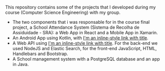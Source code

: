 This repository contains some of the projects that I developed during my course (Computer Science Engineering) with my group.
* The two components that i was responsable for in the course final project, a School Attendance System (Sistema de Recolha de Assiduidade - SRA): a Web App in React and a Mobile App in Xamarin.
* An Android App using Kotlin, with [I'm an inline-style link with title](https://www.boardgameatlas.com/ "Board Game Atlas API").
* A Web API using [I'm an inline-style link with title](https://www.boardgameatlas.com/ "Board Game Atlas API"). For the back-end we used NodeJS and Elastic Search, for the front-end JavaScript, HTML, Handlebars and Bootstrap.
* A School management system with a PostgreSQL database and an app in Java.